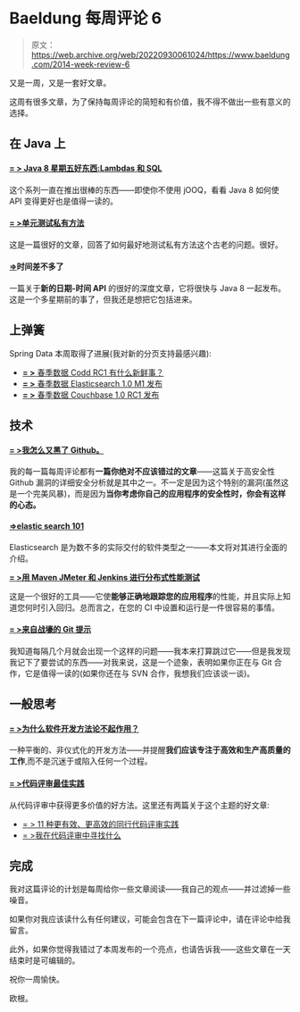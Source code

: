 # Baeldung 每周评论 6

> 原文：<https://web.archive.org/web/20220930061024/https://www.baeldung.com/2014-week-review-6>

又是一周，又是一套好文章。

这周有很多文章，为了保持每周评论的简短和有价值，我不得不做出一些有意义的选择。

## 在 Java 上

#### [= > Java 8 星期五好东西:Lambdas 和 SQL](https://web.archive.org/web/20220521223725/http://blog.jooq.org/2014/02/07/java-8-friday-goodies-lambdas-and-sql/)

这个系列一直在推出很棒的东西——即使你不使用 jOOQ，看看 Java 8 如何使 API 变得更好也是值得一读的。

#### [= >单元测试私有方法](https://web.archive.org/web/20220521223725/http://henrikwarne.com/2014/02/09/unit-testing-private-methods/)

这是一篇很好的文章，回答了如何最好地测试私有方法这个古老的问题。很好。

#### [=>](https://web.archive.org/web/20220521223725/https://blog.codecentric.de/en/2014/01/time/)时间差不多了

一篇关于**新的日期-时间 API** 的很好的深度文章，它将很快与 Java 8 一起发布。这是一个多星期前的事了，但我还是想把它包括进来。

## 上弹簧

Spring Data 本周取得了进展(我对新的分页支持最感兴趣):

*   [**= >** 春季数据 Codd RC1 有什么新鲜事？](https://web.archive.org/web/20220521223725/https://spring.io/blog/2014/02/07/what-s-new-in-spring-data-codd-rc1)
*   [**= >** 春季数据 Elasticsearch 1.0 M1 发布](https://web.archive.org/web/20220521223725/https://spring.io/blog/2014/02/11/spring-data-elasticsearch-1-0-m1-released)
*   [**= >** 春季数据 Couchbase 1.0 RC1 发布](https://web.archive.org/web/20220521223725/https://spring.io/blog/2014/02/06/spring-data-couchbase-1-0-rc1-released)

## 技术

#### [= >我怎么又黑了 Github。](https://web.archive.org/web/20220521223725/https://homakov.blogspot.ro/2014/02/how-i-hacked-github-again.html)

我的每一篇每周评论都有**一篇你绝对不应该错过的文章**——这篇关于高安全性 Github 漏洞的详细安全分析就是其中之一。不一定是因为这个特别的漏洞(虽然这是一个完美风暴)，而是因为**当你考虑你自己的应用程序的安全性时，你会有这样的心态。**

#### [=>elastic search 101](https://web.archive.org/web/20220521223725/https://blog.codecentric.de/en/2014/02/elasticsearch-101/)

Elasticsearch 是为数不多的实际交付的软件类型之一——本文将对其进行全面的介绍。

**[= >用 Maven JMeter 和 Jenkins 进行分布式性能测试](https://web.archive.org/web/20220521223725/http://blog.nerdability.com/2014/02/distributed-performance-testing-with.html)**

这是一个很好的工具——它使**能够正确地跟踪您的应用程序**的性能，并且实际上知道您何时引入回归。总而言之，在您的 CI 中设置和运行是一件很容易的事情。

#### [= >来自战壕的 Git 提示](https://web.archive.org/web/20220521223725/https://archive.ochronus.com/git-tips-from-the-trenches/)

我知道每隔几个月就会出现一个这样的问题——我本来打算跳过它——但是我发现我记下了要尝试的东西——对我来说，这是一个迹象，表明如果你正在与 Git 合作，它是值得一读的(如果你还在与 SVN 合作，我想我们应该谈一谈)。

## 一般思考

#### [= >为什么软件开发方法论不起作用？](https://web.archive.org/web/20220521223725/http://typicalprogrammer.com/why-dont-software-development-methodologies-work)

一种平衡的、非仪式化的开发方法——并提醒**我们应该专注于高效和生产高质量的工作**,而不是沉迷于或陷入任何一个过程。

#### [= >代码评审最佳实践](https://web.archive.org/web/20220521223725/http://vladmihalcea.com/2014/02/06/code-review-best-practices/)

从代码评审中获得更多价值的好方法。这里还有两篇关于这个主题的好文章:

*   [= > 11 种更有效、更高效的同行代码评审实践](https://web.archive.org/web/20220521223725/https://www.ibm.com/developerworks/rational/library/11-proven-practices-for-peer-review/index.html)
*   [= >我在代码评审中寻找什么](https://web.archive.org/web/20220521223725/https://mikehadlow.blogspot.ro/2009/05/what-i-look-for-in-code-review.html)

## 完成

我对这篇评论的计划是每周给你一些文章阅读——我自己的观点——并过滤掉一些噪音。

如果你对我应该读什么有任何建议，可能会包含在下一篇评论中，请在评论中给我留言。

此外，如果你觉得我错过了本周发布的一个亮点，也请告诉我——这些文章在一天结束时是可编辑的。

祝你一周愉快。

欧根。